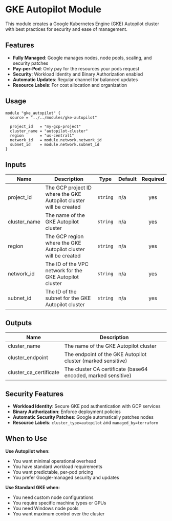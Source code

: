# GKE Autopilot Module

This module creates a Google Kubernetes Engine (GKE) Autopilot cluster with best practices for security and ease of management.

## Features

- **Fully Managed**: Google manages nodes, node pools, scaling, and security patches
- **Pay-per-Pod**: Only pay for the resources your pods request
- **Security**: Workload Identity and Binary Authorization enabled
- **Automatic Updates**: Regular channel for balanced updates
- **Resource Labels**: For cost allocation and organization

## Usage

```hcl
module "gke_autopilot" {
  source = "../../modules/gke-autopilot"

  project_id   = "my-gcp-project"
  cluster_name = "autopilot-cluster"
  region       = "us-central1"
  network_id   = module.network.network_id
  subnet_id    = module.network.subnet_id
}
```

## Inputs

| Name | Description | Type | Default | Required |
|------|-------------|------|---------|:--------:|
| project_id | The GCP project ID where the GKE Autopilot cluster will be created | `string` | n/a | yes |
| cluster_name | The name of the GKE Autopilot cluster | `string` | n/a | yes |
| region | The GCP region where the GKE Autopilot cluster will be created | `string` | n/a | yes |
| network_id | The ID of the VPC network for the GKE Autopilot cluster | `string` | n/a | yes |
| subnet_id | The ID of the subnet for the GKE Autopilot cluster | `string` | n/a | yes |

## Outputs

| Name | Description |
|------|-------------|
| cluster_name | The name of the GKE Autopilot cluster |
| cluster_endpoint | The endpoint of the GKE Autopilot cluster (marked sensitive) |
| cluster_ca_certificate | The cluster CA certificate (base64 encoded, marked sensitive) |

## Security Features

- **Workload Identity**: Secure GKE pod authentication with GCP services
- **Binary Authorization**: Enforce deployment policies
- **Automatic Security Patches**: Google automatically patches nodes
- **Resource Labels**: `cluster_type=autopilot` and `managed_by=terraform`

## When to Use

**Use Autopilot when:**
- You want minimal operational overhead
- You have standard workload requirements
- You want predictable, per-pod pricing
- You prefer Google-managed security and updates

**Use Standard GKE when:**
- You need custom node configurations
- You require specific machine types or GPUs
- You need Windows node pools
- You want maximum control over the cluster
